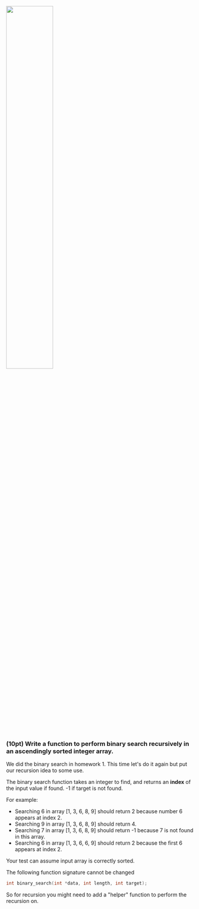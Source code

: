 <img src="https://user-images.githubusercontent.com/252020/167758663-db2d99f5-2e8c-41cd-9dae-59a62266339d.png"
     width="50%" />


### (10pt) Write a function to perform binary search recursively in an ascendingly sorted integer array. ###

We did the binary search in homework 1. This time let's do it again but put our recursion idea to some use. 

The binary search function takes an integer to find, and returns an **index** of the input value if found. -1 if target is not found.

For example:

- Searching 6 in array [1, 3, 6, 8, 9] should return 2 because number 6 appears at index 2.
- Searching 9 in array [1, 3, 6, 8, 9] should return 4.
- Searching 7 in array [1, 3, 6, 8, 9] should return -1 because 7 is not found in this array.
- Searching 6 in array [1, 3, 6, 6, 9] should return 2 because the first 6 appears at index 2.

Your test can assume input array is correctly sorted.

The following function signature cannot be changed 

```c++
int binary_search(int *data, int length, int target);
```

So for recursion you might need to add a "helper" function to perform the recursion on.
